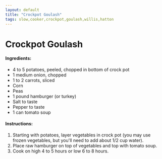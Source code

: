 ```yaml
---
layout: default
title: "Crockpot Goulash"
tags: slow,cooker,crockpot,goulash,willis,hatton
---
```

# Crockpot Goulash

#### Ingredients:
- 4 to 5 potatoes, peeled, chopped in bottom of crock pot
- 1 medium onion, chopped
- 1 to 2 carrots, sliced
- Corn
- Peas
- 1 pound hamburger (or turkey)
- Salt to taste
- Pepper to taste
- 1 can tomato soup

#### Instructions:
1. Starting with potatoes, layer vegetables in crock pot (you may use frozen vegetables, but you'll need to add about 1/2 cup water).
2. Place raw hamburger on top of vegetables and top with tomato soup.
3. Cook on high 4 to 5 hours or low 6 to 8 hours.
